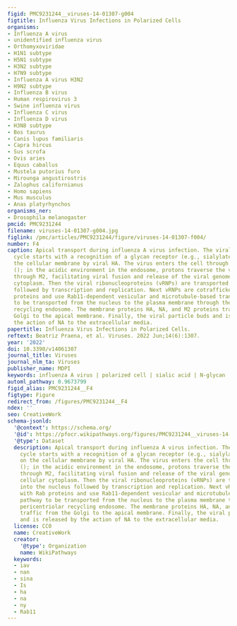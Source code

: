 ```yaml
---
figid: PMC9231244__viruses-14-01307-g004
figtitle: Influenza Virus Infections in Polarized Cells
organisms:
- Influenza A virus
- unidentified influenza virus
- Orthomyxoviridae
- H1N1 subtype
- H5N1 subtype
- H3N2 subtype
- H7N9 subtype
- Influenza A virus H3N2
- H9N2 subtype
- Influenza B virus
- Human respirovirus 3
- Swine influenza virus
- Influenza C virus
- Influenza D virus
- H3N8 subtype
- Bos taurus
- Canis lupus familiaris
- Capra hircus
- Sus scrofa
- Ovis aries
- Equus caballus
- Mustela putorius furo
- Mirounga angustirostris
- Zalophus californianus
- Homo sapiens
- Mus musculus
- Anas platyrhynchos
organisms_ner:
- Drosophila melanogaster
pmcid: PMC9231244
filename: viruses-14-01307-g004.jpg
figlink: /pmc/articles/PMC9231244/figure/viruses-14-01307-f004/
number: F4
caption: Apical transport during influenza A virus infection. The viral infection
  cycle starts with a recognition of a glycan receptor (e.g., sialylated glycan) on
  the cellular membrane by viral HA. The virus enters the cell through endocytosis
  (); in the acidic environment in the endosome, protons traverse the viral membrane
  through M2, facilitating viral fusion and release of the viral genome into the cellular
  cytoplasm. Then the viral ribonucleoproteins (vRNPs) are transported into the nucleus
  followed by transcription and replication. Next vRNPs are cotrafficked with Rab
  proteins and use Rab11-dependent vesicular and microtubule-based transport pathway
  to be transported from the nucleus to the plasma membrane through the pericentriolar
  recycling endosome. The membrane proteins HA, NA, and M2 proteins traffic from the
  Golgi to the apical membrane. Finally, the viral particle buds and is released by
  the action of NA to the extracellular media.
papertitle: Influenza Virus Infections in Polarized Cells.
reftext: Beatriz Praena, et al. Viruses. 2022 Jun;14(6):1307.
year: '2022'
doi: 10.3390/v14061307
journal_title: Viruses
journal_nlm_ta: Viruses
publisher_name: MDPI
keywords: influenza A virus | polarized cell | sialic acid | N-glycan | O-glycan
automl_pathway: 0.9673799
figid_alias: PMC9231244__F4
figtype: Figure
redirect_from: /figures/PMC9231244__F4
ndex: ''
seo: CreativeWork
schema-jsonld:
  '@context': https://schema.org/
  '@id': https://pfocr.wikipathways.org/figures/PMC9231244__viruses-14-01307-g004.html
  '@type': Dataset
  description: Apical transport during influenza A virus infection. The viral infection
    cycle starts with a recognition of a glycan receptor (e.g., sialylated glycan)
    on the cellular membrane by viral HA. The virus enters the cell through endocytosis
    (); in the acidic environment in the endosome, protons traverse the viral membrane
    through M2, facilitating viral fusion and release of the viral genome into the
    cellular cytoplasm. Then the viral ribonucleoproteins (vRNPs) are transported
    into the nucleus followed by transcription and replication. Next vRNPs are cotrafficked
    with Rab proteins and use Rab11-dependent vesicular and microtubule-based transport
    pathway to be transported from the nucleus to the plasma membrane through the
    pericentriolar recycling endosome. The membrane proteins HA, NA, and M2 proteins
    traffic from the Golgi to the apical membrane. Finally, the viral particle buds
    and is released by the action of NA to the extracellular media.
  license: CC0
  name: CreativeWork
  creator:
    '@type': Organization
    name: WikiPathways
  keywords:
  - iav
  - nan
  - sina
  - Is
  - ha
  - na
  - ny
  - Rab11
---
```

